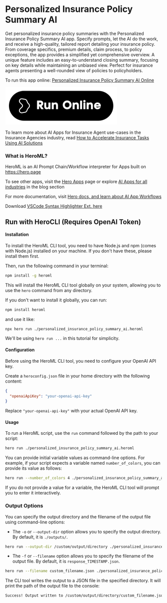 # Personalized Insurance Policy Summary AI

Get personalized insurance policy summaries with the Personalized Insurance Policy Summary AI app. Specify prompts, let the AI do the work, and receive a high-quality, tailored report detailing your insurance policy. From coverage specifics, premium details, claim process, to policy exceptions, the app provides a simplified yet comprehensive overview. A unique feature includes an easy-to-understand closing summary, focusing on key details while maintaining an unbiased view. Perfect for insurance agents presenting a well-rounded view of policies to policyholders.

To run this app online: [Personalized Insurance Policy Summary AI Online](https://hero.page/app/personalized-insurance-policy-summary-ai-tailored-comprehensive-policy-summaries/t0b3tPiF6bjATqFME9oE)

[![Run Personalized Insurance Policy Summary AI Online](/assets/run.svg)](https://hero.page/app/personalized-insurance-policy-summary-ai-tailored-comprehensive-policy-summaries/t0b3tPiF6bjATqFME9oE)

To learn more about AI Apps for Insurance Agent use-cases in the Insurance Agencies industry, read [How to Accelerate Insurance Tasks Using AI Solutions](https://hero.page/blog/ai/insurance-agencies/how-to-accelerate-insurance-tasks-using-ai-solutions/171003)

### What is HeroML?
HeroML is an AI Prompt Chain/Workflow interpreter for Apps built on https://hero.page 

To see other apps, visit the [Hero Apps](https://hero.page/apps) page or explore [AI Apps for all industries](https://hero.page/blog) in the blog section

For more documentation, visit [Hero docs, and learn about AI App Workflows](https://hero.page/tutorials/introduction-to-heroml)

Download [VSCode Syntax Highlighter Ext. here](https://marketplace.visualstudio.com/items?itemName=hero-page.heroml)

## Run with HeroCLI (Requires OpenAI Token)

#### Installation

To install the HeroML CLI tool, you need to have Node.js and npm (comes with Node.js) installed on your machine. If you don't have these, please install them first. 

Then, run the following command in your terminal:

```bash
npm install -g heroml
```

This will install the HeroML CLI tool globally on your system, allowing you to use the `hero` command from any directory.

If you don't want to install it globally, you can run:

```bash
npm install heroml
```

and use it like:

```bash
npx hero run ./personalized_insurance_policy_summary_ai.heroml
```

We'll be using `hero run ...` in this tutorial for simplicity.

#### Configuration

Before using the HeroML CLI tool, you need to configure your OpenAI API key. 

Create a `heroconfig.json` file in your home directory with the following content:

```json
{
  "openaiApiKey": "your-openai-api-key"
}
```

Replace `"your-openai-api-key"` with your actual OpenAI API key.

#### Usage

To run a HeroML script, use the `run` command followed by the path to your script:

```bash
hero run ./personalized_insurance_policy_summary_ai.heroml
```

You can provide initial variable values as command-line options. For example, if your script expects a variable named `number_of_colors`, you can provide its value as follows:

```bash
hero run --number_of_colors 4 ./personalized_insurance_policy_summary_ai.heroml
```

If you do not provide a value for a variable, the HeroML CLI tool will prompt you to enter it interactively.

### Output Options

You can specify the output directory and the filename of the output file using command-line options:

- The `-o` or `--output-dir` option allows you to specify the output directory. By default, it is `./outputs/`.

```bash
hero run --output-dir /custom/output/directory ./personalized_insurance_policy_summary_ai.heroml
```

- The `-f` or `--filename` option allows you to specify the filename of the output file. By default, it is `response_TIMESTAMP.json`.

```bash
hero run --filename custom_filename.json ./personalized_insurance_policy_summary_ai.heroml
```

The CLI tool writes the output to a JSON file in the specified directory. It will print the path of the output file to the console:

```bash
Success! Output written to /custom/output/directory/custom_filename.json
```

